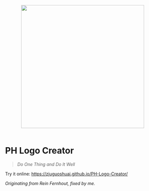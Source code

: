 <div align="center"> <img src="https://i.loli.net/2019/03/17/5c8e509a31330.png" width="400px"/> </div><br>

# PH Logo Creator

> *Do One Thing and Do It Well*

Try it online: https://zjuguoshuai.github.io/PH-Logo-Creator/

*Originating from Rein Fernhout, fixed by me.*